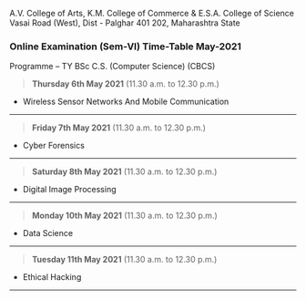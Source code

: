 A.V. College of Arts, K.M. College of Commerce & E.S.A. College of Science 
Vasai Road (West), Dist - Palghar 401 202, Maharashtra State

### Online Examination (Sem-VI) Time-Table May-2021
Programme – TY BSc C.S. (Computer Science) (CBCS)



> **Thursday 6th May 2021**   (11.30 a.m. to 12.30 p.m.)
  - Wireless Sensor Networks And Mobile Communication
----
> **Friday 7th May 2021**   (11.30 a.m. to 12.30 p.m.)
  - Cyber Forensics
----
> **Saturday 8th May 2021**   (11.30 a.m. to 12.30 p.m.)
  - Digital Image Processing
----
> **Monday 10th May 2021**   (11.30 a.m. to 12.30 p.m.)
  - Data Science
----
> **Tuesday 11th May 2021**   (11.30 a.m. to 12.30 p.m.)
  - Ethical Hacking
----

